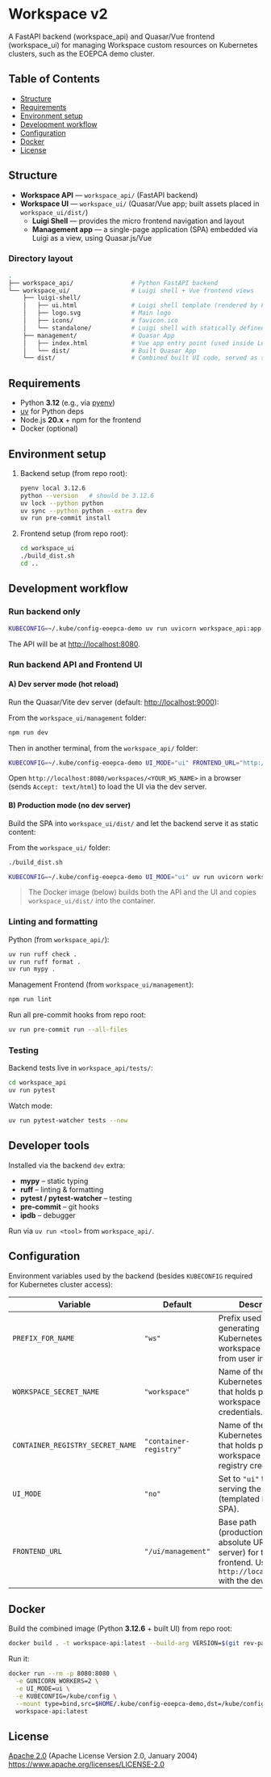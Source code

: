 # Workspace v2

A FastAPI backend (workspace_api) and Quasar/Vue frontend (workspace_ui) for managing Workspace custom resources on Kubernetes clusters, such as the EOEPCA demo cluster.

## Table of Contents

- [Structure](#structure)
- [Requirements](#requirements)
- [Environment setup](#environment-setup)
- [Development workflow](#development-workflow)
- [Configuration](#configuration)
- [Docker](#docker)
- [License](#license)

## Structure

- **Workspace API** — `workspace_api/` (FastAPI backend)
- **Workspace UI** — `workspace_ui/` (Quasar/Vue app; built assets placed in `workspace_ui/dist/`)
  - **Luigi Shell** — provides the micro frontend navigation and layout
  - **Management app** — a single-page application (SPA) embedded via Luigi as a view, using Quasar.js/Vue

### Directory layout

```bash
.
├── workspace_api/                # Python FastAPI backend
└── workspace_ui/                 # Luigi shell + Vue frontend views
    ├── luigi-shell/
    │   ├── ui.html               # Luigi shell template (rendered by FastAPI)
    │   ├── logo.svg              # Main logo
    │   ├── icons/                # favicon.ico
    │   └── standalone/           # Luigi shell with statically defined workspace data
    ├── management/               # Quasar App
    │   ├── index.html            # Vue app entry point (used inside Luigi iframe)
    │   └── dist/                 # Built Quasar App
    └── dist/                     # Combined built UI code, served as static content
```

## Requirements

- Python **3.12** (e.g., via [pyenv](https://github.com/pyenv/pyenv))
- [uv](https://github.com/astral-sh/uv) for Python deps
- Node.js **20.x** + npm for the frontend
- Docker (optional)

## Environment setup

1. Backend setup (from repo root):

   ```bash
   pyenv local 3.12.6
   python --version   # should be 3.12.6
   uv lock --python python
   uv sync --python python --extra dev
   uv run pre-commit install
   ```

2. Frontend setup (from repo root):

   ```bash
   cd workspace_ui
   ./build_dist.sh
   cd ..
   ```

## Development workflow

### Run backend only

```bash
KUBECONFIG=~/.kube/config-eoepca-demo uv run uvicorn workspace_api:app --reload --host=0.0.0.0 --port=8080 --log-level=info
```

The API will be at <http://localhost:8080>.

### Run backend API and Frontend UI

#### A) Dev server mode (hot reload)

Run the Quasar/Vite dev server (default: <http://localhost:9000>):

From the `workspace_ui/management` folder:

```bash
npm run dev
```

Then in another terminal, from the `workspace_api/` folder:

```bash
KUBECONFIG=~/.kube/config-eoepca-demo UI_MODE="ui" FRONTEND_URL="http://localhost:9000" uv run uvicorn workspace_api:app --reload --host=0.0.0.0 --port=8080 --log-level=info
```

Open `http://localhost:8080/workspaces/<YOUR_WS_NAME>` in a browser (sends `Accept: text/html`) to load the UI via the dev server.

#### B) Production mode (no dev server)

Build the SPA into `workspace_ui/dist/` and let the backend serve it as static content:

From the `workspace_ui/` folder:

```bash
./build_dist.sh
```

```bash
KUBECONFIG=~/.kube/config-eoepca-demo UI_MODE="ui" uv run uvicorn workspace_api:app --reload --host=0.0.0.0 --port=8080 --log-level=info
```

> The Docker image (below) builds both the API and the UI and copies `workspace_ui/dist/` into the container.

### Linting and formatting

Python (from `workspace_api/`):

```bash
uv run ruff check .
uv run ruff format .
uv run mypy .
```

Management Frontend (from `workspace_ui/management`):

```bash
npm run lint
```

Run all pre-commit hooks from repo root:

```bash
uv run pre-commit run --all-files
```

### Testing

Backend tests live in `workspace_api/tests/`:

```bash
cd workspace_api
uv run pytest
```

Watch mode:

```bash
uv run pytest-watcher tests --now
```

## Developer tools

Installed via the backend `dev` extra:

- **mypy** – static typing
- **ruff** – linting & formatting
- **pytest / pytest-watcher** – testing
- **pre-commit** – git hooks
- **ipdb** – debugger

Run via `uv run <tool>` from `workspace_api/`.

## Configuration

Environment variables used by the backend (besides `KUBECONFIG` required for Kubernetes cluster access):

| Variable | Default                | Description |
| --- |------------------------| --- |
| `PREFIX_FOR_NAME` | `"ws"`                 | Prefix used when generating Kubernetes workspace names from user input. |
| `WORKSPACE_SECRET_NAME` | `"workspace"`          | Name of the Kubernetes `Secret` that holds per-workspace storage credentials. |
| `CONTAINER_REGISTRY_SECRET_NAME` | `"container-registry"` | Name of the Kubernetes `Secret` that holds per-workspace container registry credentials. |
| `UI_MODE` | `"no"`                 | Set to `"ui"` to enable serving the frontend (templated HTML + SPA). |
| `FRONTEND_URL` | `"/ui/management"`     | Base path (production) or absolute URL (dev server) for the frontend. Use `http://localhost:9000` with the dev server. |

## Docker

Build the combined image (Python **3.12.6** + built UI) from repo root:

```bash
docker build . -t workspace-api:latest --build-arg VERSION=$(git rev-parse --short HEAD)
```

Run it:

```bash
docker run --rm -p 8080:8080 \
  -e GUNICORN_WORKERS=2 \
  -e UI_MODE=ui \
  -e KUBECONFIG=/kube/config \
  --mount type=bind,src=$HOME/.kube/config-eoepca-demo,dst=/kube/config,readonly \
  workspace-api:latest
```

## License

[Apache 2.0](LICENSE) (Apache License Version 2.0, January 2004)
<https://www.apache.org/licenses/LICENSE-2.0>
